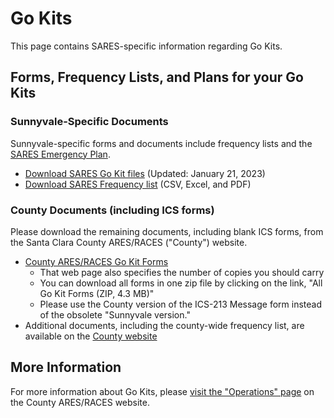 # Go Kits

This page contains SARES-specific information regarding Go Kits.

## Forms, Frequency Lists, and Plans for your Go Kits

### Sunnyvale-Specific Documents

Sunnyvale-specific forms and documents include frequency lists and the [SARES Emergency Plan](https://github.com/saresrg/Go-Kit-Forms/releases/download/v1.5/SARES_Emergency_Plan_Rev_Jan_2020.pdf).

-   [Download SARES Go Kit files](https://github.com/saresrg/Go-Kit-Forms/releases/latest) (Updated: January 21, 2023)
-   [Download SARES Frequency list](https://github.com/saresrg/Go-Kit-Forms/releases/latest) (CSV, Excel, and PDF)

### County Documents (including ICS forms)

Please download the remaining documents, including blank ICS forms, from the Santa Clara County ARES/RACES ("County") website.

-   [County ARES/RACES Go Kit Forms](https://www.scc-ares-races.org/operations/go-kit-forms.html)
    -   That web page also specifies the number of copies you should carry
    -   You can download all forms in one zip file by clicking on the link, "All Go Kit Forms (ZIP, 4.3 MB)"
    -   Please use the County version of the ICS-213 Message form instead of the obsolete "Sunnyvale version."
-   Additional documents, including the county-wide frequency list, are available on the [County website](https://www.scc-ares-races.org/operations.html)

## More Information

For more information about Go Kits, please [visit the "Operations" page](https://www.scc-ares-races.org/operations.html) on the County ARES/RACES website.
